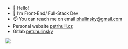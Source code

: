 - 👋 Hello!
- 👀 I’m Front-End/ Full-Stack Dev
- 📫 You can reach me on email phulinsky@gmail.com
- Personal website <a href="https://petrhuli.cz" >petrhulli.cz </a>
- Gitlab <a href="https://gitlab.com/petr.hulinsky" >petr.hulinsky </a>

![](https://komarev.com/ghpvc/?username=HuldaCZ&color=green&style=for-the-badge)

<!---
HuldaCZ/HuldaCZ is a ✨ special ✨ repository because its `README.md` (this file) appears on your GitHub profile.
You can click the Preview link to take a look at your changes.
--->

